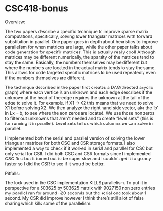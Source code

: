 # CSC418-bonus


Overview:

The two papers describe a specific technique to improve sparse matrix computations, specifically, solving lower triangular matrices with forward substitution in parallel. One paper goes in depth about heuristics to improve parallelism for when matrices are large, while the other paper talks about code generation for specific matrices. This is actually really cool! Although matrices may be different numerically, the sparsity of the matrices tend to stay the same. Basically, the numbers themselves may be different but where the numbers are located in the actual matrix tends to stay the same. This allows for code targeted specific matrices to be used repeatedly even if the numbers themselves are different.


The technique described in the paper first creates a DAG(directed acyclic graph) where each vertice is an unknown and each edge describes if the unknown at the head of the edge requires the unknown at the tail of the edge to solve it. For example, if X1 -> X2 this means that we need to solve X1 before solving X2.  We then analyze the right hand side vector, aka the ‘b’ in Lx = b, to see where the non zeros are located. We use those non zeros to filter out unknowns that aren't needed and to create “level sets” (this is for running it in parallel). Level sets tell us which columns we can solve in parallel.


I implemented both the serial and parallel version of solving the lower triangular matrices for both CSC and CSR storage formats. I also implemented a way to check if it worked in serial and parallel for CSC but only serial for CSR. I did both CSC and CSR formats since I implemented CSC first but it turned out to be super slow and I couldn’t get it to go any faster so I did the CSR to see if it would be better.


Pitfalls:

The lock used in the CSC implementation KILLS parallelism. To put it in perspective for a 503625 by 503625 matrix with 9027150 non zero entries my parallel ran for around ~20 seconds but the serial one took about 1 second. My CSR did improve however I think there’s still a lot of false sharing which kills some of the parallelism.



